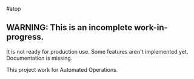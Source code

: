 #atop

## WARNING: This is an incomplete work-in-progress.

It is not ready for production use. Some features aren't implemented yet. Documentation is missing.

This project work for Automated Operations. 